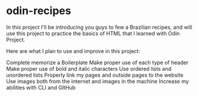 # odin-recipes

In this project I'll be introducing you guys to few a Brazilian recipes, and will use this project to practice the basics of HTML that I learned with Odin Project.

Here are what I plan to use and improve in this project:

Complete memorize a Boilerplate
Make proper use of each type of header
Make proper use of bold and italic characters
Use ordered lists and unordered lists
Properly link my pages and outside pages to the website
Use images both from the internet and images in the machine
Increase my abilities with CLI and GItHub